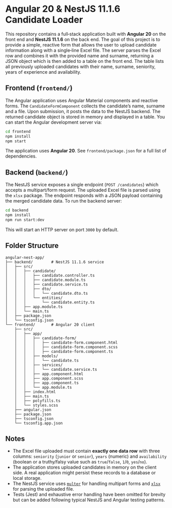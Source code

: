 # Angular 20 & NestJS 11.1.6 Candidate Loader

This repository contains a full‑stack application built with **Angular 20** on the front end and **NestJS 11.1.6** on the back end.  The goal of this project is to provide a simple, reactive form that allows the user to upload candidate information along with a single‑line Excel file.  The server parses the Excel row and combines it with the provided name and surname, returning a JSON object which is then added to a table on the front end.  The table lists all previously uploaded candidates with their name, surname, seniority, years of experience and availability.

## Frontend (`frontend/`)

The Angular application uses Angular Material components and reactive forms.  The `CandidateFormComponent` collects the candidate’s name, surname and a file.  Upon submission, it posts the data to the NestJS backend.  The returned candidate object is stored in memory and displayed in a table.  You can start the Angular development server via:

```bash
cd frontend
npm install
npm start
```

The application uses **Angular 20**.  See `frontend/package.json` for a full list of dependencies.

## Backend (`backend/`)

The NestJS service exposes a single endpoint (`POST /candidates`) which accepts a multipart/form request.  The uploaded Excel file is parsed using the `xlsx` package.  The endpoint responds with a JSON payload containing the merged candidate data.  To run the backend server:

```bash
cd backend
npm install
npm run start:dev
```

This will start an HTTP server on port `3000` by default.

## Folder Structure

```
angular-nest-app/
├── backend/        # NestJS 11.1.6 service
│   ├── src/
│   │   ├── candidate/
│   │   │   ├── candidate.controller.ts
│   │   │   ├── candidate.module.ts
│   │   │   ├── candidate.service.ts
│   │   │   ├── dto/
│   │   │   │   └── candidate.dto.ts
│   │   │   └── entities/
│   │   │       └── candidate.entity.ts
│   │   ├── app.module.ts
│   │   └── main.ts
│   ├── package.json
│   └── tsconfig.json
└── frontend/       # Angular 20 client
    ├── src/
    │   ├── app/
    │   │   ├── candidate-form/
    │   │   │   ├── candidate-form.component.html
    │   │   │   ├── candidate-form.component.scss
    │   │   │   ├── candidate-form.component.ts
    │   │   ├── models/
    │   │   │   └── candidate.ts
    │   │   ├── services/
    │   │   │   └── candidate.service.ts
    │   │   ├── app.component.html
    │   │   ├── app.component.scss
    │   │   ├── app.component.ts
    │   │   └── app.module.ts
    │   ├── index.html
    │   ├── main.ts
    │   ├── polyfills.ts
    │   └── styles.scss
    ├── angular.json
    ├── package.json
    ├── tsconfig.json
    └── tsconfig.app.json
```

## Notes

* The Excel file uploaded must contain **exactly one data row** with three columns: `seniority` (`junior` or `senior`), `years` (numeric) and `availability` (boolean or a truthy/falsy value such as `true`/`false`, `1`/`0`, `yes`/`no`).
* The application stores uploaded candidates in memory on the client side.  A real application might persist these records to a database or local storage.
* The NestJS service uses [`multer`](https://www.npmjs.com/package/multer) for handling multipart forms and [`xlsx`](https://www.npmjs.com/package/xlsx) for parsing the uploaded file.
* Tests (Jest) and exhaustive error handling have been omitted for brevity but can be added following typical NestJS and Angular testing patterns.